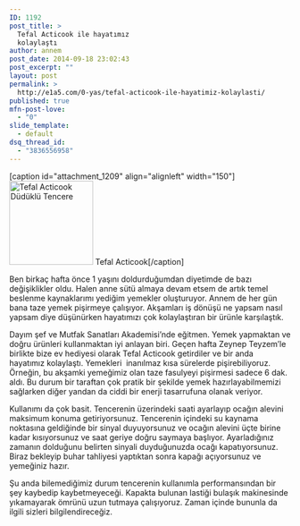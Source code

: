 ```yaml
---
ID: 1192
post_title: >
  Tefal Acticook ile hayatımız
  kolaylaştı
author: annem
post_date: 2014-09-18 23:02:43
post_excerpt: ""
layout: post
permalink: >
  http://e1a5.com/0-yas/tefal-acticook-ile-hayatimiz-kolaylasti/
published: true
mfn-post-love:
  - "0"
slide_template:
  - default
dsq_thread_id:
  - "3836556958"
---
```

[caption id="attachment_1209" align="alignleft" width="150"]<a href="http://e1a5.com/wp-content/uploads/2014/09/tefal_acticook1.jpg"><img class="wp-image-1209 size-thumbnail" src="http://e1a5.com/wp-content/uploads/2014/09/tefal_acticook1-150x150.jpg" alt="Tefal Acticook Düdüklü Tencere" width="150" height="150" /></a> Tefal Acticook[/caption]

Ben birkaç hafta önce 1 yaşını doldurduğumdan diyetimde de bazı değişiklikler oldu. Halen anne sütü almaya devam etsem de artık temel beslenme kaynaklarımı yediğim yemekler oluşturuyor. Annem de her gün bana taze yemek pişirmeye çalışıyor. Akşamları iş dönüşü ne yapsam nasıl yapsam diye düşünürken hayatımızı çok kolaylaştıran bir ürünle karşılaştık.

Dayım şef ve Mutfak Sanatları Akademisi’nde eğitmen. Yemek yapmaktan ve doğru ürünleri kullanmaktan iyi anlayan biri. Geçen hafta Zeynep Teyzem’le birlikte bize ev hediyesi olarak Tefal Acticook getirdiler ve bir anda hayatımız kolaylaştı. Yemekleri  inanılmaz kısa sürelerde pişirebiliyoruz. Örneğin, bu akşamki yemeğimiz olan taze fasulyeyi pişirmesi sadece 6 dak. aldı. Bu durum bir taraftan çok pratik bir şekilde yemek hazırlayabilmemizi sağlarken diğer yandan da ciddi bir enerji tasarrufuna olanak veriyor.

Kullanımı da çok basit. Tencerenin üzerindeki saati ayarlayıp ocağın alevini maksimum konuma getiriyorsunuz. Tencerenin içindeki su kaynama noktasına geldiğinde bir sinyal duyuyorsunuz ve ocağın alevini üçte birine kadar kısıyorsunuz ve saat geriye doğru saymaya başlıyor. Ayarladığınız zamanın dolduğunu belirten sinyali duyduğunuzda ocağı kapatıyorsunuz. Biraz bekleyip buhar tahliyesi yaptıktan sonra kapağı açıyorsunuz ve yemeğiniz hazır.

Şu anda bilemediğimiz durum tencerenin kullanımla performansından bir şey kaybedip kaybetmeyeceği. Kapakta bulunan lastiği bulaşık makinesinde yıkamayarak ömrünü uzun tutmaya çalışıyoruz. Zaman içinde bununla da ilgili sizleri bilgilendireceğiz.